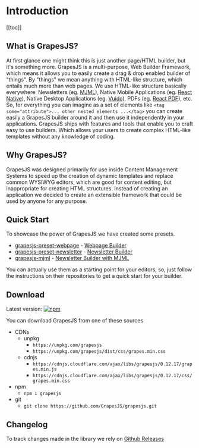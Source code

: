 # Introduction

[[toc]]

## What is GrapesJS?
At first glance one might think this is just another page/HTML builder, but it's something more. GrapesJS is a multi-purpose, Web Builder Framework, which means it allows you to easily create a drag & drop enabled builder of "things".  By "things" we mean anything with HTML-like structure, which entails much more than web pages. We use HTML-like structure basically everywhere: Newsletters (eg. [MJML](https://mjml.io/)), Native Mobile Applications (eg. [React Native](https://github.com/facebook/react-native)), Native Desktop Applications (eg. [Vuido](https://vuido.mimec.org)), PDFs (eg. [React PDF](https://github.com/diegomura/react-pdf)), etc. So, for everything you can imagine as a set of elements like `<tag some="attribute">... other nested elements ...</tag>` you can create easily a GrapesJS builder around it and then use it independently in your applications.
GrapesJS ships with features and tools that enable you to craft easy to use builders. Which allows your users to create complex HTML-like templates without any knowledge of coding.





## Why GrapesJS?
GrapesJS was designed  primarily for use inside Content Management Systems to speed up the creation of dynamic templates and replace common WYSIWYG editors, which are good for content editing, but inappropriate for creating HTML structures. Instead of creating an application we decided to create an extensible framework that could be used by anyone for any purpose.





## Quick Start
To showcase the power of GrapesJS we have created some presets.

* [grapesjs-preset-webpage](https://github.com/GrapesJS/grapesjs-preset-webpage) - [Webpage Builder](https://grapesjs.com/demo.html)
* [grapesjs-preset-newsletter](https://github.com/GrapesJS/grapesjs-preset-newsletter) - [Newsletter Builder](https://grapesjs.com/demo-newsletter-editor.html)
* [grapesjs-mjml](https://github.com/GrapesJS/grapesjs-mjml) - [Newsletter Builder with MJML](https://grapesjs/demo-mjml.html)

You can actually use them as a starting point for your editors, so, just follow the instructions on their repositories to get a quick start for your builder.





## Download

Latest version: [![npm](https://img.shields.io/npm/v/grapesjs.svg?colorB=e67891)](https://www.npmjs.com/package/grapesjs)

You can download GrapesJS from one of these sources

* CDNs
  * unpkg
    * `https://unpkg.com/grapesjs`
    * `https://unpkg.com/grapesjs/dist/css/grapes.min.css`
  * cdnjs
    * `https://cdnjs.cloudflare.com/ajax/libs/grapesjs/0.12.17/grapes.min.js`
    * `https://cdnjs.cloudflare.com/ajax/libs/grapesjs/0.12.17/css/grapes.min.css`
* npm
  * `npm i grapesjs`
* git
  * `git clone https://github.com/GrapesJS/grapesjs.git`




## Changelog

To track changes made in the library we rely on [Github Releases](https://github.com/GrapesJS/grapesjs/releases)

